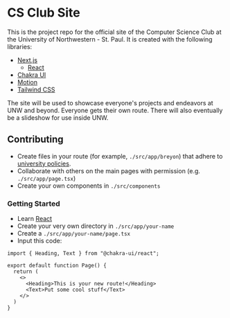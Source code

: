 # CS Club Site

This is the project repo for the official site of the
Computer Science Club at the University of Northwestern -
St. Paul. It is created with the following libraries:

- [Next.js](https://nextjs.org)
  - [React](https://react.dev)
- [Chakra UI](https://chakra-ui.com)
- [Motion](https://motion.dev)
- [Tailwind CSS](https://tailwindcss.com)

The site will be used to showcase everyone's projects and
endeavors at UNW and beyond. Everyone gets their own route.
There will also eventually be a slideshow for use inside
UNW.

## Contributing

- Create files in your route (for example,
  `./src/app/breyon`) that adhere to [university policies](https://www.unwsp.edu/about-us/christian-values/declaration-of-christian-community/).
- Collaborate with others on the main pages with permission
  (e.g. `./src/app/page.tsx`)
- Create your own components in `./src/components`

### Getting Started

- Learn [React](https://react.dev)
- Create your very own directory in `./src/app/your-name`
- Create a `./src/app/your-name/page.tsx`
- Input this code:

```tsx
import { Heading, Text } from "@chakra-ui/react";

export default function Page() {
  return (
    <>
      <Heading>This is your new route!</Heading>
      <Text>Put some cool stuff</Text>
    </>
  )
}

```
